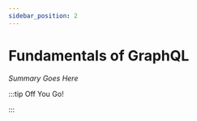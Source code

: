 ```yaml
---
sidebar_position: 2
---
```


# Fundamentals of GraphQL

_Summary Goes Here_

:::tip Off You Go!

<QuestButton text="Happy Questing" link='' />

:::

